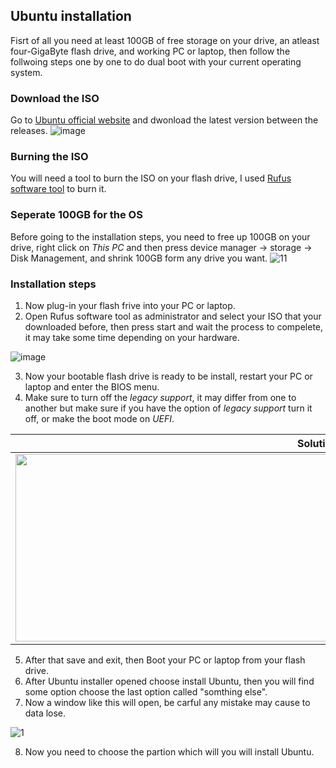 ## Ubuntu installation
Fisrt of all you need at least 100GB of free storage on your drive, an atleast four-GigaByte flash drive, and working PC or laptop, then follow the follwoing steps one by one to do dual boot with your current operating system.
### Download the ISO
Go to [Ubuntu official website](https://ubuntu.com/download/desktop) and dwonload the latest version between the releases.
![image](https://user-images.githubusercontent.com/64384499/134730757-4a0a5e95-6b77-461d-aaa3-e8b717a08cc6.png)
### Burning the ISO
You will need a tool to burn the ISO on your flash drive, I used [Rufus software tool](https://rufus.ie/en/) to burn it.
### Seperate 100GB for the OS
Before going to the installation steps, you need to free up 100GB on your drive, right click on _This PC_ and then press device manager -> storage -> Disk Management, and shrink 100GB form any drive you want.
![11](https://user-images.githubusercontent.com/64384499/135486407-967c47ba-a213-47b7-8789-9158066e889d.PNG)
### Installation steps
1. Now plug-in your flash frive into your PC or laptop.
2. Open Rufus software tool as administrator and select your ISO that your downloaded before, then press start and wait the process to compelete, it may take some time depending on your hardware.

![image](https://user-images.githubusercontent.com/64384499/134745909-bf6851c2-cba0-42d3-ba2d-fbd76f99167a.png) 

3. Now your bootable flash drive is ready to be install, restart your PC or laptop and enter the BIOS menu.
4. Make sure to turn off the _legacy support_, it may differ from one to another but make sure if you have the option of _legacy support_ turn it off, or make the boot mode on _UEFI_.

Solution one             |  Solution two  
:-------------------------:|:-------------------------:
<img src="https://user-images.githubusercontent.com/64384499/134746461-65d8d20f-fda4-425b-906e-718d64fef3fb.png" width="1000" height="300"> |  <img src="https://user-images.githubusercontent.com/64384499/134746636-3a18e9b9-16c9-46db-8b94-b5c165e1210b.png" width="900" height="300">

5. After that save and exit, then Boot your PC or laptop from your flash drive.
6. After Ubuntu installer opened choose install Ubuntu, then you will find some option choose the last option called "somthing else".
7. Now a window like this will open, be carful any mistake may cause to data lose.

![1](https://user-images.githubusercontent.com/64384499/134747542-4f2d59a5-c123-4c9a-8699-da37fa1a87ad.png)

8. Now you need to choose the partion which will you will install Ubuntu.
